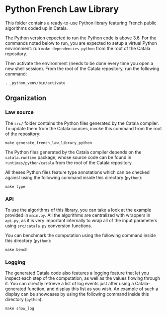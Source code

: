 # Python French Law Library

This folder contains a ready-to-use Python library featuring French public
algorithms coded up in Catala.

The Python version expected to run the Python code is above 3.6. For the
commands noted below to run, you are expected to setup a virtual Python
environment: run `make dependencies-python` from the root of the Catala
repository.

Then activate the environment (needs to be done every time you open a new shell
session). From the root of the Catala repository, run the following command:

```
. _python_venv/bin/activate
```

## Organization

### Law source

The `src/` folder contains the Python files generated by the Catala compiler.
To update them from the Catala sources, invoke this command from the root
of the repository:

```
make generate_french_law_library_python
```

The Python files generated by the Catala compiler depends on the `catala.runtime`
package, whose source code can be found in `runtimes/python/catala` from the
root of the Catala repository.

All theses Python files feature type annotations which can be checked against
using the following command inside this directory (`python`):

```
make type
```

### API

To use the algorithms of this library, you can take a look at the example provided in
`main.py`. All the algorithms are centralized with wrappers in `api.py`, as it is
very important internally to wrap all of the input parameters using `src/catala.py`
conversion functions.

You can benchmark the computation using the following command inside this
directory (`python`):

```
make bench
```

### Logging

The generated Catala code also features a logging feature that let you inspect
each step of the computation, as well as the values flowing through it. You can
directly retrieve a list of log events just after using a Catala-generated
function, and display this list as you wish. An example of such a display can
be showcases by using the following command inside this directory (`python`):

```
make show_log
```
